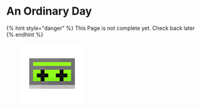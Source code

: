 # An Ordinary Day

{% hint style="danger" %}
This Page is not complete yet. Check back later
{% endhint %}

<figure><img src="https://github.com/ItsMePok/PFE/blob/wikiAssets/cassette/cassette_anOrdinaryDay.png?raw=true" alt=""><figcaption></figcaption></figure>
